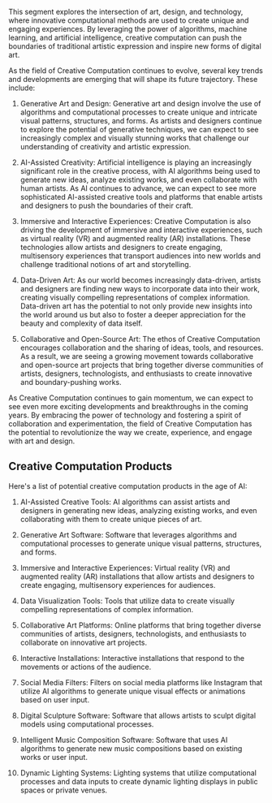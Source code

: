 This segment explores the intersection of art, design, and technology, where innovative computational methods are used to create unique and engaging experiences. By leveraging the power of algorithms, machine learning, and artificial intelligence, creative computation can push the boundaries of traditional artistic expression and inspire new forms of digital art.

As the field of Creative Computation continues to evolve, several key trends and developments are emerging that will shape its future trajectory. These include:

1.  Generative Art and Design: Generative art and design involve the use of algorithms and computational processes to create unique and intricate visual patterns, structures, and forms. As artists and designers continue to explore the potential of generative techniques, we can expect to see increasingly complex and visually stunning works that challenge our understanding of creativity and artistic expression.

2.  AI-Assisted Creativity: Artificial intelligence is playing an increasingly significant role in the creative process, with AI algorithms being used to generate new ideas, analyze existing works, and even collaborate with human artists. As AI continues to advance, we can expect to see more sophisticated AI-assisted creative tools and platforms that enable artists and designers to push the boundaries of their craft.

3.  Immersive and Interactive Experiences: Creative Computation is also driving the development of immersive and interactive experiences, such as virtual reality (VR) and augmented reality (AR) installations. These technologies allow artists and designers to create engaging, multisensory experiences that transport audiences into new worlds and challenge traditional notions of art and storytelling.

4.  Data-Driven Art: As our world becomes increasingly data-driven, artists and designers are finding new ways to incorporate data into their work, creating visually compelling representations of complex information. Data-driven art has the potential to not only provide new insights into the world around us but also to foster a deeper appreciation for the beauty and complexity of data itself.

5.  Collaborative and Open-Source Art: The ethos of Creative Computation encourages collaboration and the sharing of ideas, tools, and resources. As a result, we are seeing a growing movement towards collaborative and open-source art projects that bring together diverse communities of artists, designers, technologists, and enthusiasts to create innovative and boundary-pushing works.


As Creative Computation continues to gain momentum, we can expect to see even more exciting developments and breakthroughs in the coming years. By embracing the power of technology and fostering a spirit of collaboration and experimentation, the field of Creative Computation has the potential to revolutionize the way we create, experience, and engage with art and design.

## Creative Computation Products
Here's a list of potential creative computation products in the age of AI:

1. AI-Assisted Creative Tools: AI algorithms can assist artists and designers in generating new ideas, analyzing existing works, and even collaborating with them to create unique pieces of art.

2. Generative Art Software: Software that leverages algorithms and computational processes to generate unique visual patterns, structures, and forms.

3. Immersive and Interactive Experiences: Virtual reality (VR) and augmented reality (AR) installations that allow artists and designers to create engaging, multisensory experiences for audiences.

4. Data Visualization Tools: Tools that utilize data to create visually compelling representations of complex information.

5. Collaborative Art Platforms: Online platforms that bring together diverse communities of artists, designers, technologists, and enthusiasts to collaborate on innovative art projects.

6. Interactive Installations: Interactive installations that respond to the movements or actions of the audience.

7. Social Media Filters: Filters on social media platforms like Instagram that utilize AI algorithms to generate unique visual effects or animations based on user input.

8. Digital Sculpture Software: Software that allows artists to sculpt digital models using computational processes.

9. Intelligent Music Composition Software: Software that uses AI algorithms to generate new music compositions based on existing works or user input.

10. Dynamic Lighting Systems: Lighting systems that utilize computational processes and data inputs to create dynamic lighting displays in public spaces or private venues.